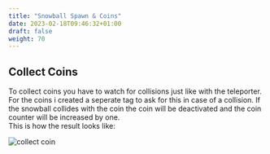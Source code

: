```yaml
---
title: "Snowball Spawn & Coins"
date: 2023-02-18T09:46:32+01:00
draft: false
weight: 70
---
```


## Collect Coins

To collect coins you have to watch for collisions just like with the teleporter.
For the coins i created a seperate tag to ask for this in case of a collision.
If the snowball collides with the coin the coin will be deactivated and the coin counter will be increased by one.<br>
This is how the result looks like: <br>

![collect coin](https://raw.githubusercontent.com/Lithanel/Lithanel_page/master/images/spawn/collect_coin.gif)<br>

